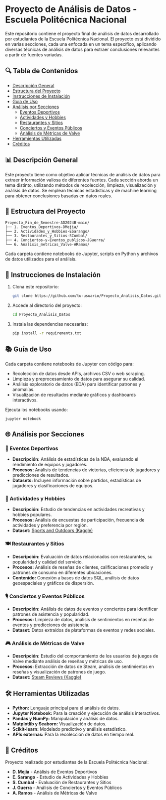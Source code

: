 # Proyecto de Análisis de Datos - Escuela Politécnica Nacional

Este repositorio contiene el proyecto final de análisis de datos desarrollado por estudiantes de la Escuela Politécnica Nacional. El proyecto está dividido en varias secciones, cada una enfocada en un tema específico, aplicando diversas técnicas de análisis de datos para extraer conclusiones relevantes a partir de fuentes variadas.

## 🔍 Tabla de Contenidos
- [Descripción General](#descripción-general)
- [Estructura del Proyecto](#estructura-del-proyecto)
- [Instrucciones de Instalación](#instrucciones-de-instalación)
- [Guía de Uso](#guía-de-uso)
- [Análisis por Secciones](#análisis-por-secciones)
  - [Eventos Deportivos](#eventos-deportivos)
  - [Actividades y Hobbies](#actividades-y-hobbies)
  - [Restaurantes y Sitios](#restaurantes-y-sitios)
  - [Conciertos y Eventos Públicos](#conciertos-y-eventos-públicos)
  - [Análisis de Métricas de Valve](#análisis-de-métricas-de-valve)
- [Herramientas Utilizadas](#herramientas-utilizadas)
- [Créditos](#créditos)

## 📊 Descripción General

Este proyecto tiene como objetivo aplicar técnicas de análisis de datos para extraer información valiosa de diferentes fuentes. Cada sección aborda un tema distinto, utilizando métodos de recolección, limpieza, visualización y análisis de datos. Se emplean técnicas estadísticas y de machine learning para obtener conclusiones basadas en datos reales.

## 📁 Estructura del Proyecto

```
Proyecto_Fin_de_Semestre-AD2024B-main/
├── 1. Eventos_Deportivos-DMejia/
├── 2. Actividades_y_Hobbies-ESarango/
├── 3. Restaurantes_y_Sitios-SCumbal/
├── 4. Conciertos-y-Eventos_publicos-JGuerra/
└── 6. Analisis_metricas_Valve-ARamos/
```

Cada carpeta contiene notebooks de Jupyter, scripts en Python y archivos de datos utilizados para el análisis.

## 🚀 Instrucciones de Instalación

1. Clona este repositorio:
   ```bash
   git clone https://github.com/tu-usuario/Proyecto_Analisis_Datos.git
   ```
2. Accede al directorio del proyecto:
   ```bash
   cd Proyecto_Analisis_Datos
   ```
3. Instala las dependencias necesarias:
   ```bash
   pip install -r requirements.txt
   ```

## 📚 Guía de Uso

Cada carpeta contiene notebooks de Jupyter con código para:
- Recolección de datos desde APIs, archivos CSV o web scraping.
- Limpieza y preprocesamiento de datos para asegurar su calidad.
- Análisis exploratorio de datos (EDA) para identificar patrones y anomalías.
- Visualización de resultados mediante gráficos y dashboards interactivos.

Ejecuta los notebooks usando:
```bash
jupyter notebook
```

## 🌐 Análisis por Secciones

### 🏀 Eventos Deportivos
- **Descripción:** Análisis de estadísticas de la NBA, evaluando el rendimiento de equipos y jugadores.
- **Procesos:** Análisis de tendencias de victorias, eficiencia de jugadores y predicciones de resultados.
- **Datasets:** Incluyen información sobre partidos, estadísticas de jugadores y clasificaciones de equipos.

### 🌸 Actividades y Hobbies
- **Descripción:** Estudio de tendencias en actividades recreativas y hobbies populares.
- **Procesos:** Análisis de encuestas de participación, frecuencia de actividades y preferencia por región.
- **Dataset:** [Sports and Outdoors (Kaggle)](https://www.kaggle.com/datasets/)

### 🍽️ Restaurantes y Sitios
- **Descripción:** Evaluación de datos relacionados con restaurantes, su popularidad y calidad del servicio.
- **Procesos:** Análisis de reseñas de clientes, calificaciones promedio y patrones de consumo en diferentes ubicaciones.
- **Contenido:** Conexión a bases de datos SQL, análisis de datos geoespaciales y gráficos de dispersión.

### 🎙️ Conciertos y Eventos Públicos
- **Descripción:** Análisis de datos de eventos y conciertos para identificar patrones de asistencia y popularidad.
- **Procesos:** Limpieza de datos, análisis de sentimientos en reseñas de eventos y predicciones de asistencia.
- **Dataset:** Datos extraídos de plataformas de eventos y redes sociales.

### 🎮 Análisis de Métricas de Valve
- **Descripción:** Estudio del comportamiento de los usuarios de juegos de Valve mediante análisis de reseñas y métricas de uso.
- **Procesos:** Extracción de datos de Steam, análisis de sentimientos en reseñas y visualización de patrones de juego.
- **Dataset:** [Steam Reviews (Kaggle)](https://www.kaggle.com/datasets/andrewmvd/steam-reviews)

## 🛠️ Herramientas Utilizadas

- **Python:** Lenguaje principal para el análisis de datos.
- **Jupyter Notebook:** Para la creación y ejecución de análisis interactivos.
- **Pandas y NumPy:** Manipulación y análisis de datos.
- **Matplotlib y Seaborn:** Visualización de datos.
- **Scikit-learn:** Modelado predictivo y análisis estadístico.
- **APIs externas:** Para la recolección de datos en tiempo real.

## 👥 Créditos

Proyecto realizado por estudiantes de la Escuela Politécnica Nacional:
- **D. Mejia** - Análisis de Eventos Deportivos
- **E. Sarango** - Estudio de Actividades y Hobbies
- **S. Cumbal** - Evaluación de Restaurantes y Sitios
- **J. Guerra** - Análisis de Conciertos y Eventos Públicos
- **A. Ramos** - Análisis de Métricas de Valve

